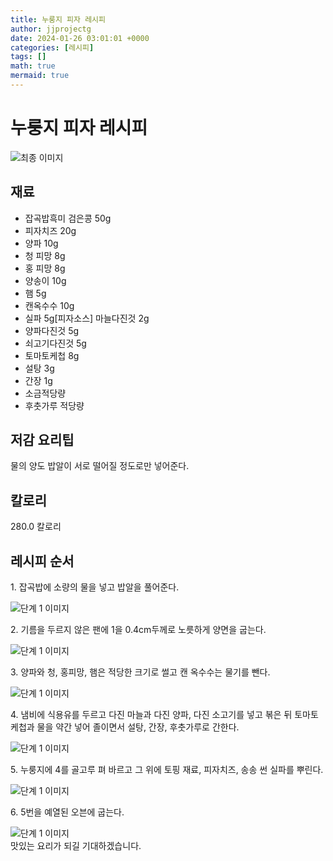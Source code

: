 ```yaml
---
title: 누룽지 피자 레시피
author: jjprojectg
date: 2024-01-26 03:01:01 +0000
categories: [레시피]
tags: []
math: true
mermaid: true
---
```

<meta name="og:type" content="website"/>
<meta charset="UTF-8"/>
<div class="header">
  <h1>누룽지 피자 레시피</h1>
</div>

<div class="container my-4">
  <div class="row">
    <div class="col-12 col-md-6">
      <div class="recipe-image">
        <img src="http://www.foodsafetykorea.go.kr/uploadimg/20141117/20141117053649_1416213409310.jpg" class="step-image" alt="최종 이미지"/>
      </div>
    </div>
    <div class="col-12 col-md-6">
      <div class="ingredients">
        <h2>재료</h2>
        <ul class="card">
          <li> 잡곡밥흑미 검은콩 50g </li>
          <li>  피자치즈 20g </li>
          <li>  양파 10g </li>
          <li>  청 피망 8g </li>
          <li>  홍 피망 8g </li>
          <li>  양송이 10g </li>
          <li>  햄 5g </li>
          <li>  캔옥수수 10g </li>
          <li>  실파 5g[피자소스] 마늘다진것 2g </li>
          <li>  양파다진것 5g </li>
          <li>  쇠고기다진것 5g </li>
          <li>  토마토케첩 8g </li>
          <li>  설탕 3g </li>
          <li>  간장 1g </li>
          <li>  소금적당량 </li>
          <li>  후춧가루 적당량 </li>
</ul>
      </div>
    </div>
    <div class="col-12 col-md-6">
      <div class="ingredients">
        <h2>저감 요리팁</h2>
        <div class="card"> 
          <p>
            물의 양도 밥알이 서로 떨어질 정도로만 넣어준다.
          </p>
        </div>
      </div>
      <div class="ingredients">
        <h2>칼로리</h2>
        <div class="card"> 
          <p>
            280.0 칼로리
          </p>
        </div>
      </div>
    </div>
  </div>

  <h2 class="my-4">레시피 순서</h2>
  <div class="card recipe-card">
    <div class="card-body recipe-step">
      <p class="card-text step-description">1. 잡곡밥에 소량의 물을 넣고 밥알을 풀어준다.</p>
      <img src="http://www.foodsafetykorea.go.kr/uploadimg/cook/958-1.jpg" alt="단계 1 이미지" class="step-image"/>
    </div>
  </div>
  <div class="card recipe-card">
    <div class="card-body recipe-step">
      <p class="card-text step-description">2. 기름을 두르지 않은 팬에 1을 0.4cm두께로 노릇하게 양면을 굽는다.</p>
      <img src="http://www.foodsafetykorea.go.kr/uploadimg/cook/958-2.jpg" alt="단계 1 이미지" class="step-image"/>
    </div>
  </div>
  <div class="card recipe-card">
    <div class="card-body recipe-step">
      <p class="card-text step-description">3. 양파와 청, 홍피망, 햄은 적당한 크기로 썰고 캔 옥수수는 물기를 뺀다.</p>
      <img src="http://www.foodsafetykorea.go.kr/uploadimg/cook/958-3.jpg" alt="단계 1 이미지" class="step-image"/>
    </div>
  </div>
  <div class="card recipe-card">
    <div class="card-body recipe-step">
      <p class="card-text step-description">4. 냄비에 식용유를 두르고 다진 마늘과 다진 양파, 다진 소고기를 넣고 볶은 뒤 토마토 케첩과 물을 약간 넣어 졸이면서 설탕, 간장, 후춧가루로 간한다.</p>
      <img src="http://www.foodsafetykorea.go.kr/uploadimg/cook/958-4.jpg" alt="단계 1 이미지" class="step-image"/>
    </div>
  </div>
  <div class="card recipe-card">
    <div class="card-body recipe-step">
      <p class="card-text step-description">5. 누룽지에 4를 골고루 펴 바르고 그 위에 토핑 재료, 피자치즈, 송송 썬 실파를 뿌린다.</p>
      <img src="http://www.foodsafetykorea.go.kr/uploadimg/cook/958-5.jpg" alt="단계 1 이미지" class="step-image"/>
    </div>
  </div>
  <div class="card recipe-card">
    <div class="card-body recipe-step">
      <p class="card-text step-description">6. 5번을 예열된 오븐에 굽는다.</p>
      <img src="http://www.foodsafetykorea.go.kr/uploadimg/cook/958-6.jpg" alt="단계 1 이미지" class="step-image"/>
    </div>
  </div>

</div>
맛있는 요리가 되길 기대하겠습니다.
